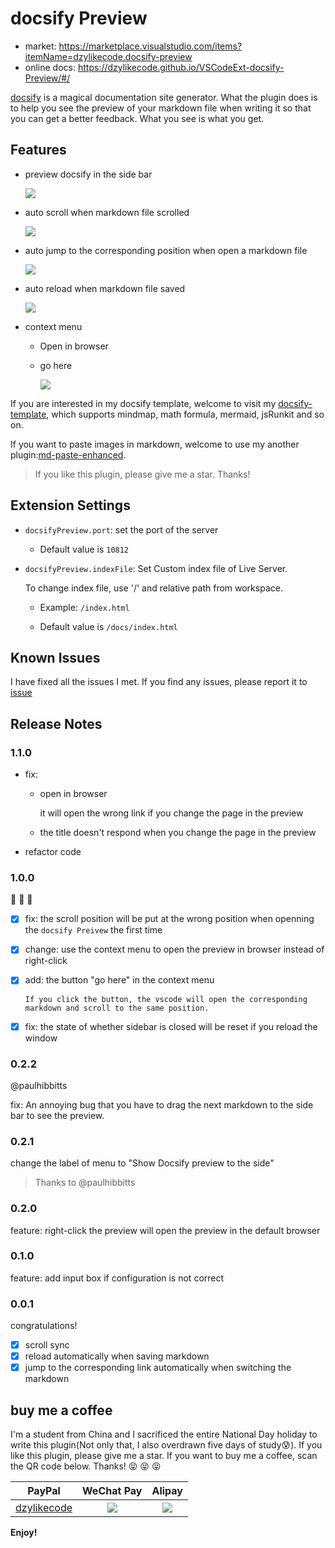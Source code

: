 # docsify Preview

- market: https://marketplace.visualstudio.com/items?itemName=dzylikecode.docsify-preview
- online docs: https://dzylikecode.github.io/VSCodeExt-docsify-Preview/#/

[docsify](https://docsify.js.org/#/) is a magical documentation site generator. What the plugin does is to help you see the preview of your markdown file when writing it so that you can get a better feedback. What you see is what you get.

## Features

- preview docsify in the side bar

  ![](assets/feature/preview.gif)

- auto scroll when markdown file scrolled

  ![](assets/feature/scroll-sync.gif)

- auto jump to the corresponding position when open a markdown file

  ![](assets/feature/jump.gif)

- auto reload when markdown file saved

  ![](assets/feature/reload.gif)

- context menu

  - Open in browser

  - go here

    ![](assets/feature/go-here.gif)

If you are interested in my docsify template, welcome to visit my [docsify-template](https://dzylikecode.github.io/#/blog/docsify/?id=template), which supports mindmap, math formula, mermaid, jsRunkit and so on.

If you want to paste images in markdown, welcome to use my another plugin:[md-paste-enhanced](https://marketplace.visualstudio.com/items?itemName=dzylikecode.md-paste-enhanced).

> If you like this plugin, please give me a star. Thanks!

## Extension Settings

- `docsifyPreview.port`: set the port of the server

  - Default value is `10812`

- `docsifyPreview.indexFile`: Set Custom index file of Live Server.

  To change index file, use '/' and relative path from workspace.

  - Example: `/index.html`

  - Default value is `/docs/index.html`

## Known Issues

I have fixed all the issues I met. If you find any issues, please report it to [issue](https://github.com/dzylikecode/VSCodeExt-docsify-Preview/issues)

## Release Notes

### 1.1.0

- fix:

  - open in browser

    it will open the wrong link if you change the page in the preview

  - the title doesn't respond when you change the page in the preview

- refactor code

### 1.0.0

🎉 🎉 🎉

- [x] fix: the scroll position will be put at the wrong position when openning the `docsify Preivew` the first time
- [x] change: use the context menu to open the preview in browser instead of right-click
- [x] add: the button "go here" in the context menu

      If you click the button, the vscode will open the corresponding markdown and scroll to the same position.

- [x] fix: the state of whether sidebar is closed will be reset if you reload the window

### 0.2.2

@paulhibbitts

fix: An annoying bug that you have to drag the next markdown to the side bar to see the preview.

### 0.2.1

change the label of menu to "Show Docsify preview to the side"

> Thanks to @paulhibbitts

### 0.2.0

feature: right-click the preview will open the preview in the default browser

### 0.1.0

feature: add input box if configuration is not correct

### 0.0.1

congratulations!

- [x] scroll sync
- [x] reload automatically when saving markdown
- [x] jump to the corresponding link automatically when switching the markdown

## buy me a coffee

I'm a student from China and I sacrificed the entire National Day holiday to write this plugin(Not only that, I also overdrawn five days of study😰). If you like this plugin, please give me a star. If you want to buy me a coffee, scan the QR code below. Thanks! 😝 😝 😝

|                           PayPal                           |            WeChat Pay            |            Alipay             |
| :--------------------------------------------------------: | :------------------------------: | :---------------------------: |
| [dzylikecode](https://www.paypal.com/paypalme/dzylikecode) | ![](assets/afford/WeChatPay.png) | ![](assets/afford/AliPay.jpg) |

**Enjoy!**
